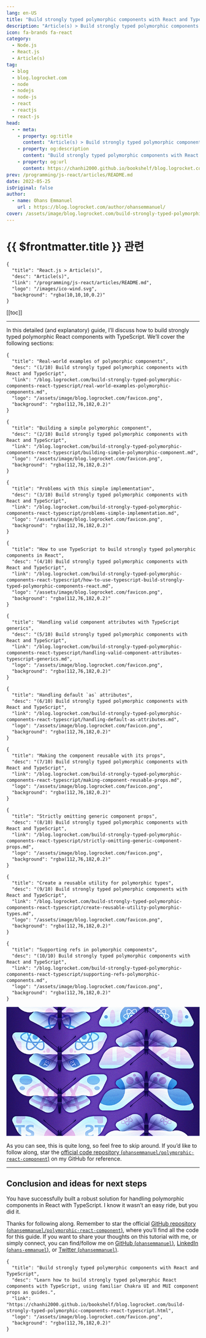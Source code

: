 ```yaml
---
lang: en-US
title: "Build strongly typed polymorphic components with React and TypeScript"
description: "Article(s) > Build strongly typed polymorphic components with React and TypeScript"
icon: fa-brands fa-react
category:
  - Node.js
  - React.js
  - Article(s)
tag:
  - blog
  - blog.logrocket.com
  - node
  - nodejs
  - node-js
  - react
  - reactjs
  - react-js
head:
  - - meta:
    - property: og:title
      content: "Article(s) > Build strongly typed polymorphic components with React and TypeScript"
    - property: og:description
      content: "Build strongly typed polymorphic components with React and TypeScript"
    - property: og:url
      content: https://chanhi2000.github.io/bookshelf/blog.logrocket.com/build-strongly-typed-polymorphic-components-react-typescript.html
prev: /programming/js-react/articles/README.md
date: 2022-05-25
isOriginal: false
author:
  - name: Ohans Emmanuel
    url : https://blog.logrocket.com/author/ohansemmanuel/
cover: /assets/image/blog.logrocket.com/build-strongly-typed-polymorphic-components-react-typescript/banner.png
---
```


# {{ $frontmatter.title }} 관련

```component VPCard
{
  "title": "React.js > Article(s)",
  "desc": "Article(s)",
  "link": "/programming/js-react/articles/README.md",
  "logo": "/images/ico-wind.svg",
  "background": "rgba(10,10,10,0.2)"
}
```

[[toc]]

---

<SiteInfo
  name="Build strongly typed polymorphic components with React and TypeScript"
  desc="Learn how to build strongly typed polymorphic React components with TypeScript, using familiar Chakra UI and MUI component props as guides."
  url="https://blog.logrocket.com/build-strongly-typed-polymorphic-components-react-typescript"
  logo="/assets/image/blog.logrocket.com/favicon.png"
  preview="/assets/image/blog.logrocket.com/build-strongly-typed-polymorphic-components-react-typescript/banner.png"/>

In this detailed (and explanatory) guide, I’ll discuss how to build strongly typed polymorphic React components with TypeScript. We’ll cover the following sections:

```component VPCard
{
  "title": "Real-world examples of polymorphic components",
  "desc": "(1/10) Build strongly typed polymorphic components with React and TypeScript",
  "link": "/blog.logrocket.com/build-strongly-typed-polymorphic-components-react-typescript/real-world-examples-polymorphic-components.md",
  "logo": "/assets/image/blog.logrocket.com/favicon.png",
  "background": "rgba(112,76,182,0.2)"
}
```

```component VPCard
{
  "title": "Building a simple polymorphic component",
  "desc": "(2/10) Build strongly typed polymorphic components with React and TypeScript",
  "link": "/blog.logrocket.com/build-strongly-typed-polymorphic-components-react-typescript/building-simple-polymorphic-component.md",
  "logo": "/assets/image/blog.logrocket.com/favicon.png",
  "background": "rgba(112,76,182,0.2)"
}
```

```component VPCard
{
  "title": "Problems with this simple implementation",
  "desc": "(3/10) Build strongly typed polymorphic components with React and TypeScript",
  "link": "/blog.logrocket.com/build-strongly-typed-polymorphic-components-react-typescript/problems-simple-implementation.md",
  "logo": "/assets/image/blog.logrocket.com/favicon.png",
  "background": "rgba(112,76,182,0.2)"
}
```

```component VPCard
{
  "title": "How to use TypeScript to build strongly typed polymorphic components in React",
  "desc": "(4/10) Build strongly typed polymorphic components with React and TypeScript",
  "link": "/blog.logrocket.com/build-strongly-typed-polymorphic-components-react-typescript/how-to-use-typescript-build-strongly-typed-polymorphic-components-react.md",
  "logo": "/assets/image/blog.logrocket.com/favicon.png",
  "background": "rgba(112,76,182,0.2)"
}
```

```component VPCard
{
  "title": "Handling valid component attributes with TypeScript generics",
  "desc": "(5/10) Build strongly typed polymorphic components with React and TypeScript",
  "link": "/blog.logrocket.com/build-strongly-typed-polymorphic-components-react-typescript/handling-valid-component-attributes-typescript-generics.md",
  "logo": "/assets/image/blog.logrocket.com/favicon.png",
  "background": "rgba(112,76,182,0.2)"
}
```

```component VPCard
{
  "title": "Handling default `as` attributes",
  "desc": "(6/10) Build strongly typed polymorphic components with React and TypeScript",
  "link": "/blog.logrocket.com/build-strongly-typed-polymorphic-components-react-typescript/handling-default-as-attributes.md",
  "logo": "/assets/image/blog.logrocket.com/favicon.png",
  "background": "rgba(112,76,182,0.2)"
}
```

```component VPCard
{
  "title": "Making the component reusable with its props",
  "desc": "(7/10) Build strongly typed polymorphic components with React and TypeScript",
  "link": "/blog.logrocket.com/build-strongly-typed-polymorphic-components-react-typescript/making-component-reusable-props.md",
  "logo": "/assets/image/blog.logrocket.com/favicon.png",
  "background": "rgba(112,76,182,0.2)"
}
```

```component VPCard
{
  "title": "Strictly omitting generic component props",
  "desc": "(8/10) Build strongly typed polymorphic components with React and TypeScript",
  "link": "/blog.logrocket.com/build-strongly-typed-polymorphic-components-react-typescript/strictly-omitting-generic-component-props.md",
  "logo": "/assets/image/blog.logrocket.com/favicon.png",
  "background": "rgba(112,76,182,0.2)"
}
```

```component VPCard
{
  "title": "Create a reusable utility for polymorphic types",
  "desc": "(9/10) Build strongly typed polymorphic components with React and TypeScript",
  "link": "/blog.logrocket.com/build-strongly-typed-polymorphic-components-react-typescript/create-reusable-utility-polymorphic-types.md",
  "logo": "/assets/image/blog.logrocket.com/favicon.png",
  "background": "rgba(112,76,182,0.2)"
}
```

```component VPCard
{
  "title": "Supporting refs in polymorphic components",
  "desc": "(10/10) Build strongly typed polymorphic components with React and TypeScript",
  "link": "/blog.logrocket.com/build-strongly-typed-polymorphic-components-react-typescript/supporting-refs-polymorphic-components.md",
  "logo": "/assets/image/blog.logrocket.com/favicon.png",
  "background": "rgba(112,76,182,0.2)"
}
```

![Build Strongly Typed Polymorphic Components With React And TypeScript](/assets/image/blog.logrocket.com/build-strongly-typed-polymorphic-components-react-typescript/banner.png)

As you can see, this is quite long, so feel free to skip around. If you’d like to follow along, star the [official code repository (<FontIcon icon="iconfont icon-github"/>`ohansemmanuel/polymorphic-react-component`)](https://github.com/ohansemmanuel/polymorphic-react-component) on my GitHub for reference.

---

## Conclusion and ideas for next steps

You have successfully built a robust solution for handling polymorphic components in React with TypeScript. I know it wasn’t an easy ride, but you did it.

Thanks for following along. Remember to star the official [GitHub repository (<FontIcon icon="iconfont icon-github"/>`ohansemmanuel/polymorphic-react-component`)](https://github.com/ohansemmanuel/polymorphic-react-component), where you’ll find all the code for this guide. If you want to share your thoughts on this tutorial with me, or simply connect, you can find/follow me on [GitHub (<FontIcon icon="iconfont icon-github"/>`ohansemmanuel`)](https://github.com/ohansemmanuel), [LinkedIn (<FontIcon icon="fa-brands fa-linkedin"/>`ohans-emmanuel`)](https://linkedin.com/in/ohans-emmanuel/), or [Twitter (<FontIcon icon="fa-brands fa-x-twitter"/>`ohansemmanuel`)](https://twitter.com/ohansemmanuel).

<!-- TODO: add ARTICLE CARD -->
```component VPCard
{
  "title": "Build strongly typed polymorphic components with React and TypeScript",
  "desc": "Learn how to build strongly typed polymorphic React components with TypeScript, using familiar Chakra UI and MUI component props as guides.",
  "link": "https://chanhi2000.github.io/bookshelf/blog.logrocket.com/build-strongly-typed-polymorphic-components-react-typescript.html",
  "logo": "/assets/image/blog.logrocket.com/favicon.png",
  "background": "rgba(112,76,182,0.2)"
}
```
